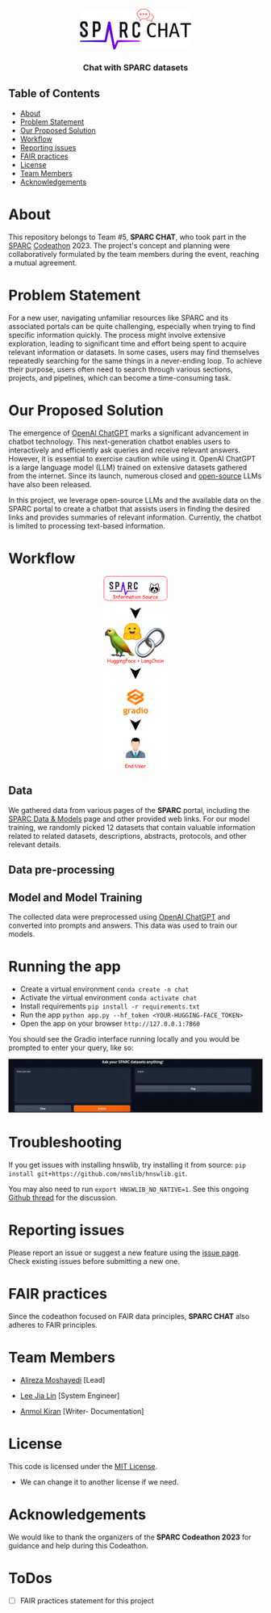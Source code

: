 <p align="center">
    <img src="logo.png" alt="Logo" height="80">
  <br/>
  <h3 align="center">
  Chat with SPARC datasets</h3>
</p>

<!-- TABLE OF CONTENTS -->

## Table of Contents

- [About](#about)
- [Problem Statement](#problem-statement)
- [Our Proposed Solution](#our-proposed-solution)
- [Workflow](#workflow)
- [Reporting issues](#reporting-issues)
- [FAIR practices](#fair-practices)
- [License](#license)
- [Team Members](#team-members)
- [Acknowledgements](#acknowledgements)

# About

This repository belongs to Team #5, **SPARC CHAT**, who took part in the [SPARC](https://commonfund.nih.gov/sparc) [Codeathon](https://sparc.science/news-and-events/events/2023sparc-codeathon/event-details) 2023. The project's concept and planning were collaboratively formulated by the team members during the event, reaching a mutual agreement.

# Problem Statement

For a new user, navigating unfamiliar resources like SPARC and its associated portals can be quite challenging, especially when trying to find specific information quickly. The process might involve extensive exploration, leading to significant time and effort being spent to acquire relevant information or datasets. In some cases, users may find themselves repeatedly searching for the same things in a never-ending loop. To achieve their purpose, users often need to search through various sections, projects, and pipelines, which can become a time-consuming task.

# Our Proposed Solution

The emergence of [OpenAI ChatGPT](https://chat.openai.com) marks a significant advancement in chatbot technology. This next-generation chatbot enables users to interactively and efficiently ask queries and receive relevant answers. However, it is essential to exercise caution while using it. OpenAI ChatGPT is a large language model (LLM) trained on extensive datasets gathered from the internet. Since its launch, numerous closed and [open-source](https://github.com/eugeneyan/open-llms) LLMs have also been released.

In this project, we leverage open-source LLMs and the available data on the SPARC portal to create a chatbot that assists users in finding the desired links and provides summaries of relevant information. Currently, the chatbot is limited to processing text-based information.

# Workflow

<p align="center">
    <img src="pipeline.png" alt="Pipeline" width="25%">
</p>

## Data

We gathered data from various pages of the **SPARC** portal, including the [SPARC Data & Models](https://sparc.science/data?type=dataset) page and other provided web links. For our model training, we randomly picked 12 datasets that contain valuable information related to related datasets, descriptions, abstracts, protocols, and other relevant details.

## Data pre-processing

## Model and Model Training

The collected data were preprocessed using [OpenAI ChatGPT](https://chat.openai.com/) and converted into prompts and answers. This data was used to train our models.

# Running the app

- Create a virtual environment `conda create -n chat`
- Activate the virtual environment `conda activate chat`
- Install requirements `pip install -r requirements.txt`
- Run the app `python app.py --hf_token <YOUR-HUGGING-FACE_TOKEN>`
- Open the app on your browser `http://127.0.0.1:7860`

You should see the Gradio interface running locally and you would be prompted to enter your query, like so:

![gradio web app](image.png)

# Troubleshooting

If you get issues with installing hnswlib, try installing it from source: `pip install git+https://github.com/nmslib/hnswlib.git`.

You may also need to run `export HNSWLIB_NO_NATIVE=1`. See this ongoing [Github thread](https://github.com/nmslib/hnswlib/issues/442) for the discussion.

# Reporting issues

Please report an issue or suggest a new feature using the [issue page](https://github.com/SPARC-FAIR-Codeathon/2023-team-5/issues). Check existing issues before submitting a new one.

# FAIR practices

Since the codeathon focused on FAIR data principles, **SPARC CHAT** also adheres to FAIR principles.

# Team Members

- [Alireza Moshayedi](https://github.com/alrzmshy) [Lead]
- [Lee Jia Lin](https://github.com/jlin95) [System Engineer]

- [Anmol Kiran](https://github.com/codemeleon) [Writer- Documentation]

# License

This code is licensed under the [MIT License](https://opensource.org/licenses/MIT).

- We can change it to another license if we need.

# Acknowledgements

We would like to thank the organizers of the **SPARC Codeathon 2023** for guidance and help during this Codeathon.

# ToDos

- [ ] FAIR practices statement for this project
